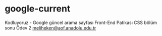 # google-current
Kodluyoruz - Google güncel arama sayfası
Front-End Patikası CSS bölüm sonu Ödev 2
meliheken@aof.anadolu.edu.tr
